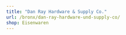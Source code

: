 ```yaml
---
title: "Dan Ray Hardware & Supply Co."
url: /bronx/dan-ray-hardware-und-supply-co/
shop: Eisenwaren
---
```

